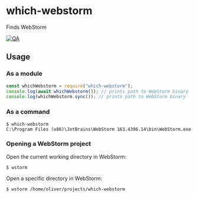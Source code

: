 # which-webstorm

Finds WebStorm

[![QA](https://github.com/oliversalzburg/which-webstorm/actions/workflows/qa.yml/badge.svg)](https://github.com/oliversalzburg/which-webstorm/actions/workflows/qa.yml)

## Usage

### As a module

```js
const whichWebstorm = require("which-webstorm");
console.log(await whichWebstorm()); // prints path to WebStorm binary
console.log(whichWebstorm.sync()); // prints path to WebStorm binary
```

### As a command

```shell
$ which-webstorm
C:\Program Files (x86)\JetBrains\WebStorm 163.4396.14\bin\WebStorm.exe
```

### Opening a WebStorm project

Open the current working directory in WebStorm:

```shell
$ wstorm
```

Open a specific directory in WebStorm:

```shell
$ wstorm /home/oliver/projects/which-webstorm
```
